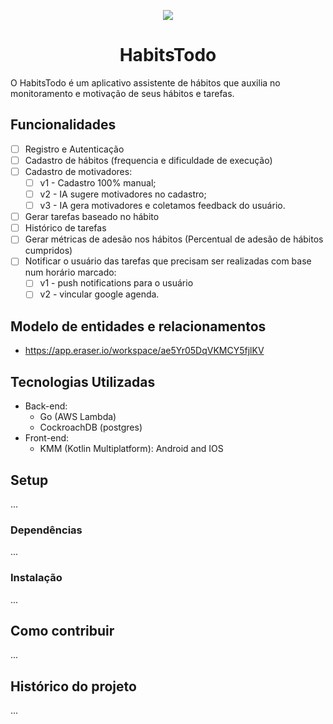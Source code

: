 <p align="center"><img src="https://github.com/Matheus-Lara/science-and-code/assets/63257275/d84b82bc-7597-434f-840c-6d2507e8b85d"></img></p>

<h1 align="center">HabitsTodo</h1>

O HabitsTodo é um aplicativo assistente de hábitos que auxilia no monitoramento e motivação de seus hábitos e tarefas.

## Funcionalidades

- [ ] Registro e Autenticação
- [ ] Cadastro de hábitos (frequencia e dificuldade de execução)
- [ ] Cadastro de motivadores:
  - [ ] v1 - Cadastro 100% manual;
  - [ ] v2 - IA sugere motivadores no cadastro;
  - [ ] v3 - IA gera motivadores e coletamos feedback do usuário.
- [ ] Gerar tarefas baseado no hábito
- [ ] Histórico de tarefas
- [ ] Gerar métricas de adesão nos hábitos (Percentual de adesão de hábitos cumpridos)
- [ ] Notificar o usuário das tarefas que precisam ser realizadas com base num horário marcado:
  - [ ] v1 - push notifications para o usuário
  - [ ] v2 - vincular google agenda.

## Modelo de entidades e relacionamentos

- https://app.eraser.io/workspace/ae5Yr05DqVKMCY5fjlKV

## Tecnologias Utilizadas

- Back-end:
  - Go (AWS Lambda)
  - CockroachDB (postgres)
- Front-end:
  - KMM (Kotlin Multiplatform): Android and IOS 

## Setup
...

### Dependências
...

### Instalação
...

## Como contribuir
...

## Histórico do projeto
...
